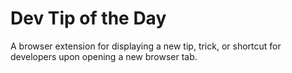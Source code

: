 # Dev Tip of the Day

A browser extension for displaying a new tip, trick, or shortcut for developers upon opening a new browser tab.